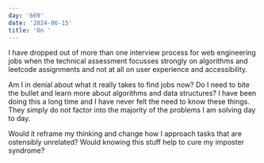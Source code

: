 ```yaml
---
day: '669'
date: '2024-06-15'
title: 'On '
---
```


I have dropped out of more than one interview process for web engineering jobs when the technical assessment focusses strongly on algorithms and leetcode assignments and not at all on user experience and accessibility.

Am I in denial about what it really takes to find jobs now? Do I need to bite the bullet and learn more about algorithms and data structures? I have been doing this a long time and I have never felt the need to know these things. They simply do not factor into the majority of the problems I am solving day to day.

Would it reframe my thinking and change how I approach tasks that are ostensibly unrelated? Would knowing this stuff help to cure my imposter syndrome?
